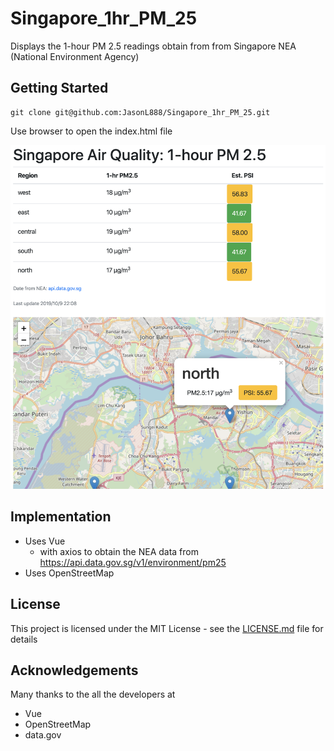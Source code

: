 # Singapore_1hr_PM_25
Displays the 1-hour PM 2.5 readings obtain from from Singapore NEA (National Environment Agency)

## Getting Started
```
git clone git@github.com:JasonL888/Singapore_1hr_PM_25.git
```
Use browser to open the index.html file

![demo screenshot](demo.png)

## Implementation
* Uses Vue
  * with axios to obtain the NEA data from https://api.data.gov.sg/v1/environment/pm25
* Uses OpenStreetMap

## License
This project is licensed under the MIT License - see the [LICENSE.md](LICENSE.md) file for details

## Acknowledgements
Many thanks to the all the developers at
* Vue
* OpenStreetMap
* data.gov
